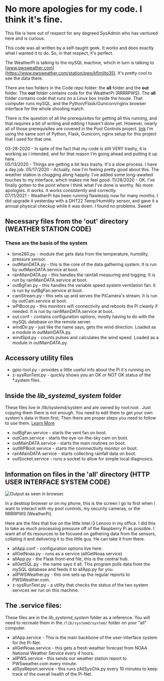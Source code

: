 # No more apologies for my code.  I think it's fine.

This file is here out of respect for any degreed SysAdmin who has ventured here and is curious.

This code was all written by a self-taught geek.  It works and does exactly what I wanted it to do.  So, in that respect, it's perfect.

The WeatherPi is talking to the mySQL machine, which in turn is talking to [www.pwsweather.com](https://www.pwsweather.com/station/pws/kflmilto35).  It's pretty cool to see the data there.

There are two folders in the Code repo folder: the **all** folder and the **out** folder.  The **out** folder contains code for the WeatherPi (RRRRPWS).  The **all** folder contains code that runs on a Linux box inside the house.  That computer runs mySQL, and the Python/Flask/Gunicorn/nginx browser interface for the whole shooting match.

There is the question of all the prerequisites for getting all this running, and that requires a bit of writing and editing I haven't done yet.  However, nearly all of those prerequisites are covered in the Pool Controls project. [link](https://github.com/casspop/PoolControls/blob/master/Setup%20nginx%20and%20gunicorn.md)  I'm using the same sort of Python, Flask, Gunicorn, nginx setup for this project that I used for that one.

03-28-2020 - In spite of the fact that my code is still VERY trashy, it is working as I intended, and for that reason I'm going ahead and putting it up here.  
05/13/2020 - Things are getting a bit less trashy.  It's a slow process.  I have a day job.
05/17/2020 - Actually, now I'm feeling pretty good about this.  The weather station is chugging along happily.  I've added some long-awaited touches to my interface, which makes me feel good.
11/28/2020 - OK.  I've finally gotten to the point where I think what I've done is worthy.  No more apologies.  It works. It works consistently and correctly.  
07/11/2021 - WeatherPi has been running flawlessly now for many months.  I did upgrade it yesterday with a DHT22 Temp/Humidity sensor, and gave it a annual physical checkup while it was down.  I found no problems.  Sweet!

## Necessary files from the 'out' directory (WEATHER STATION CODE)

### These are the basis of the system

- bme280.py - module that gets data from the temperature, humidity, pressure sensor.
- outMainDATA.py - this is the core of the data gathering system. It is run by outMainDATA.service at boot.
- rainMainDATA.py - this handles the rainfall measuring and logging. It is run by rainMainDATA.service at boot.
- outBgFan.py - this handles the variable speed system ventilation fan. It is run by outBgFan.service at boot.
- camStream.py - this sets up and serves the PiCamera's stream. It is run by outCam.service at boot.
- wPiBoot.py - this monitors wifi connectivity and reboots the Pi cleanly if needed. It is run by rainMainDATA.service at boot.
- out.conf - contains configuration options, mostly having to do with the mySQL database on the remote server.
- windDir.py - just like the name says, gets the wind direction. Loaded as a module in outMainDATA.py.
- windSpd.py - counts pulses and calculates the wind speed. Loaded as a module in outMainDATA.py.

## Accessory utility files

- gpio-tool.py - provides a little useful info about the Pi it's running on.
- z-sysRunTest.py - quickly shows you an OK or NOT OK status of the *.system files.

## Inside the _lib_systemd_system_ folder

These files live in /lib/systemd/system and are owned by root:root .  Just copying them there is not enough.  You need to edit them to
get your own system's data in them first, Then there are proper steps you need to follow to use them.
[Learn More](https://www.raspberrypi.org/documentation/linux/usage/systemd.md)

- outBgFan.service - starts the vent fan on boot.
- outCam.service - starts the eye-on-the-sky cam on boot.
- outMainDATA.service - starts the main routines on boot.
- outWPBoot.service - starts the connnectivity monitor on boot.
- rainMainDATA.service - starts collecting rainfall data on boot.
- outSocket.service - runs a socket to allow for simple local diagnosics.

## Information on files in the 'all' directory (HTTP USER INTERFACE SYSTEM CODE)

![Output as seen in browser.](./all/allApp_Browser_output.png)

In a desktop browser or on my phone, this is the screen I go to first when I want to interact with my pool controls, my security cameras, or the RRRRPWS (WeatherPi).

Here are the files that live on the little Intel i3 Lenovo in my office.  I did this to take as much processing pressure off of the Raspberry Pi as possible.  I want all of its resources to be focused on gathering data from the sensors, collating it and delivering it to this little guy.  He can take it from there.

- allApp.conf - configuration options live here.
- allGetNoaa.py - runs as a service (allGetNoaa.service)
- allApp.py - the Flask front-end file, this is the central hub.
- allGetSQL.py - the name says it all.  This program pulls data from the mySQL database and feeds it to allApp.py for you.
- allPWSWeather.py - this one sets up the regular reports to PWSWeather.com.
- z-sysRunTest.py - a utility that checks the status of the two system services we run on this machine.

##  The .service files: 

These files are in the _lib_systemd_system_ folder as a reference.  You will need to recreate them in the <code>/lib/systemd/system/</code> folder on your "all" computer.

- allApp.service - This is the main backbone of the user-interface system for the Pi-Net.
- allGetNoaa.service - this gets a fresh weather forecast from NOAA National Weather Service every 4 hours.
- allPWS.service - this sends our weather station report to PWSweather.com every minute.
- allSysReport.service - this runs zAllSysChk.py every 10 minutes to keep track of the overall health of the Pi-Net.
